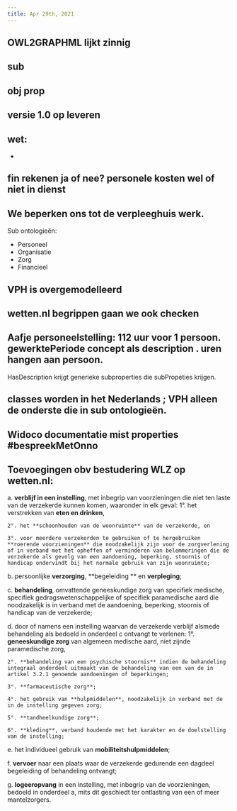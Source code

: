 ```yaml
---
title: Apr 29th, 2021
---
```


## OWL2GRAPHML lijkt zinnig
## sub
## obj prop
## versie 1.0 op leveren
## wet:
-
## fin rekenen ja of nee? personele kosten wel of niet in dienst
## We beperken ons tot de verpleeghuis werk.
Sub ontologieën:
- Personeel
- Organisatie
- Zorg
- Financieel
## VPH is overgemodelleerd
## wetten.nl begrippen gaan we ook checken
## Aafje  personeelstelling: 112 uur voor 1 persoon. gewerktePeriode concept als description . uren hangen aan persoon. 
HasDescription krijgt generieke subproperties die subPropeties krijgen.
## classes worden in het Nederlands ; VPH alleen de onderste die in sub ontologieën.
## Widoco documentatie mist properties #bespreekMetOnno
## Toevoegingen obv bestudering WLZ op wetten.nl:
a. **verblijf in een instelling**, met inbegrip van voorzieningen die niet ten laste van de verzekerde kunnen komen, waaronder in elk geval:
    1°. het verstrekken van **eten en drinken**,

    2°. het **schoonhouden van de woonruimte** van de verzekerde, en

    3°. voor meerdere verzekerden te gebruiken of te hergebruiken **roerende voorzieningen** die noodzakelijk zijn voor de zorgverlening of in verband met het opheffen of verminderen van belemmeringen die de verzekerde als gevolg van een aandoening, beperking, stoornis of handicap ondervindt bij het normale gebruik van zijn woonruimte;

b. persoonlijke **verzorging**, **begeleiding ** en **verpleging**;

c. **behandeling**, omvattende geneeskundige zorg van specifiek medische, specifiek gedragswetenschappelijke of specifiek paramedische aard die noodzakelijk is in verband met de aandoening, beperking, stoornis of handicap van de verzekerde;

d. door of namens een instelling waarvan de verzekerde verblijf alsmede behandeling als bedoeld in onderdeel c ontvangt te verlenen:
    1°. **geneeskundige zorg** van algemeen medische aard, niet zijnde paramedische zorg,

    2°. **behandeling van een psychische stoornis** indien de behandeling integraal onderdeel uitmaakt van de behandeling van een van de in artikel 3.2.1 genoemde aandoeningen of beperkingen;

    3°. **farmaceutische zorg**;

    4°. het gebruik van **hulpmiddelen**, noodzakelijk in verband met de in de instelling gegeven zorg;

    5°. **tandheelkundige zorg**;

    6°. **kleding**, verband houdende met het karakter en de doelstelling van de instelling;

e. het individueel gebruik van **mobiliteitshulpmiddelen**;

f. **vervoer** naar een plaats waar de verzekerde gedurende een dagdeel begeleiding of behandeling ontvangt;

g. **logeeropvang** in een instelling, met inbegrip van de voorzieningen, bedoeld in onderdeel a, mits dit geschiedt ter ontlasting van een of meer mantelzorgers.
